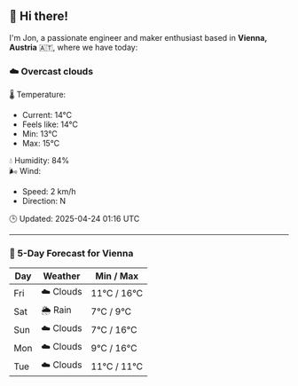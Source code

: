 ## 👋 Hi there!

I'm Jon, a passionate engineer and maker enthusiast based in **Vienna, Austria** 🇦🇹, where we have today:

### ☁️ Overcast clouds 

🌡️ Temperature: 
* Current: 14°C
* Feels like: 14°C
* Min: 13°C 
* Max: 15°C  

💧 Humidity: 84%  
🌬️ Wind: 
* Speed: 2 km/h 
* Direction: N  

🕒 Updated: 2025-04-24 01:16 UTC

---

### 📅 5-Day Forecast for Vienna

| Day | Weather | Min / Max |
|-----|---------|------------|
| Fri | ☁️ Clouds | 11°C / 16°C |
| Sat | 🌦️ Rain | 7°C / 9°C |
| Sun | ☁️ Clouds | 7°C / 16°C |
| Mon | ☁️ Clouds | 9°C / 16°C |
| Tue | ☁️ Clouds | 11°C / 11°C |
